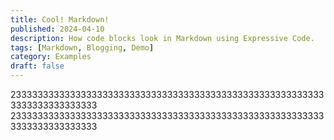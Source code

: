 ```yaml
---
title: Cool! Markdown!
published: 2024-04-10
description: How code blocks look in Markdown using Expressive Code.
tags: [Markdown, Blogging, Demo]
category: Examples
draft: false
---
```


23333333333333333333333333333333333333333333333333333333333333333333333333
23333333333333333333333333333333333333333333333333333333333333333333333333
